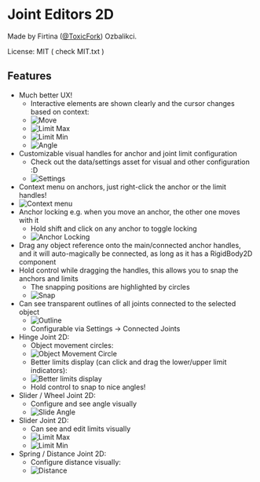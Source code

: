 # Joint Editors 2D
Made by Firtina ([@ToxicFork](https://twitter.com/toxicfork)) Ozbalikci.

License: MIT ( check MIT.txt )

## Features
- Much better UX!
    - Interactive elements are shown clearly and the cursor changes based on context:
    - ![Move](http://i.imgur.com/wJ4qVTv.png)
    - ![Limit Max](http://i.imgur.com/axtBzRJ.png)
    - ![Limit Min](http://i.imgur.com/kNEyGns.png)
    - ![Angle](http://i.imgur.com/j9YR2hT.png)
- Customizable visual handles for anchor and joint limit configuration
    - Check out the data/settings asset for visual and other configuration :D
    - ![Settings](http://i.imgur.com/FD7p3j7.png)
- Context menu on anchors, just right-click the anchor or the limit handles!
- ![Context menu](http://i.imgur.com/BYwmNRp.png)
- Anchor locking e.g. when you move an anchor, the other one moves with it
    - Hold shift and click on any anchor to toggle locking
    - ![Anchor Locking](http://i.imgur.com/PegXgC8.png)
- Drag any object reference onto the main/connected anchor handles, and it will
 auto-magically be connected, as long as it has a RigidBody2D component
- Hold control while dragging the handles, this allows you to snap the anchors and limits
  - The snapping positions are highlighted by circles
  - ![Snap](http://i.imgur.com/SnSPnvs.png)
- Can see transparent outlines of all joints connected to the selected object
    - ![Outline](http://i.imgur.com/qBJ5riG.png)
    - Configurable via Settings -> Connected Joints
- Hinge Joint 2D:
    - Object movement circles:  
    - ![Object Movement Circle](http://i.imgur.com/5dAko4r.png)
    - Better limits display (can click and drag the lower/upper limit indicators):
    - ![Better limits display](http://i.imgur.com/wpBmoKh.png)
    - Hold control to snap to nice angles!
- Slider / Wheel Joint 2D:
    - Configure and see angle visually
    - ![Slide Angle](http://i.imgur.com/j9YR2hT.png)
- Slider Joint 2D:
    - Can see and edit limits visually  
    - ![Limit Max](http://i.imgur.com/axtBzRJ.png)
    - ![Limit Min](http://i.imgur.com/kNEyGns.png)
- Spring / Distance Joint 2D:
    - Configure distance visually:
    - ![Distance](http://i.imgur.com/xt2j3Tv.png)
